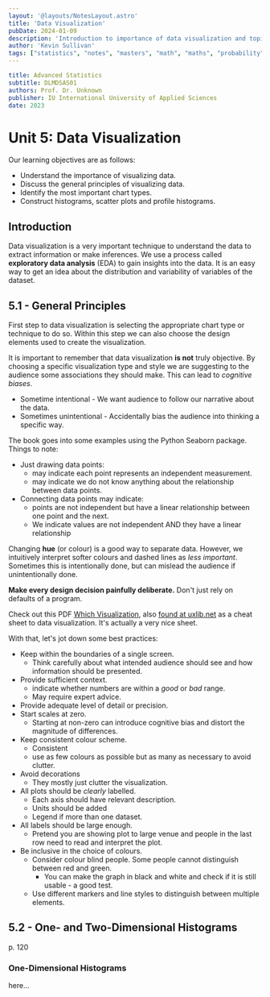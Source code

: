 ```yaml
---
layout: '@layouts/NotesLayout.astro'
title: 'Data Visualization'
pubDate: 2024-01-09
description: 'Introduction to importance of data visualization and topics within.'
author: 'Kevin Sullivan'
tags: ["statistics", "notes", "masters", "math", "maths", "probability", "visualization"]
---
```


```yaml
title: Advanced Statistics
subtitle: DLMDSAS01
authors: Prof. Dr. Unknown
publisher: IU International University of Applied Sciences
date: 2023
```

# Unit 5: Data Visualization

Our learning objectives are as follows:
+ Understand the importance of visualizing data.
+ Discuss the general principles of visualizing data.
+ Identify the most important chart types.
+ Construct histograms, scatter plots and profile histograms.

## Introduction

Data visualization is a very important technique to understand the data to extract information or make inferences. We use a process called **exploratory data analysis** (EDA) to gain insights into the data. It is an easy way to get an idea about the distribution and variability of variables of the dataset. 

## 5.1 - General Principles

First step to data visualization is selecting the appropriate chart type or technique to do so. Within this step we can also choose the design elements used to create the visualization. 

It is important to remember that data visualization **is not** truly objective. By choosing a specific visualization type and style we are suggesting to the audience some associations they should make. This can lead to _cognitive biases_. 
+ Sometime intentional - We want audience to follow our narrative about the data.
+ Sometimes unintentional - Accidentally bias the audience into thinking a specific way.

The book goes into some examples using the Python Seaborn package. Things to note:
+ Just drawing data points:
	+ may indicate each point represents an independent measurement. 
	+ may indicate we do not know anything about the relationship between data points. 
+ Connecting data points may indicate:
	+ points are not independent but have a linear relationship between one point and the next. 
	+ We indicate values are not independent AND they have a linear relationship

Changing **hue** (or colour) is a good way to separate data. However, we intuitively interpret softer colours and dashed lines as _less important_. Sometimes this is intentionally done, but can mislead the audience if unintentionally done. 

**Make every design decision painfully deliberate.** Don't just rely on defaults of a program. 

Check out this PDF [Which Visualization](https://experception.net/Franconeri_ExperCeptionDotNet_ChartChooser.pdf), also [found at uxlib.net](https://uxlib.net/assets/subject/data-viz/datavis-quick-ref.pdf) as a cheat sheet to data visualization. It's actually a very nice sheet. 

With that, let's jot down some best practices:
+ Keep within the boundaries of a single screen. 
	+ Think carefully about what intended audience should see and how information should be presented. 
+ Provide sufficient context.
	+ indicate whether numbers are within a _good_ or _bad_ range. 
	+ May require expert advice.
+ Provide adequate level of detail or precision.
+ Start scales at zero.
	+ Starting at non-zero can introduce cognitive bias and distort the magnitude of differences.
+ Keep consistent colour scheme.
	+ Consistent
	+ use as few colours as possible but as many as necessary to avoid clutter.
+ Avoid decorations
	+ They mostly just clutter the visualization. 
+ All plots should be _clearly_ labelled. 
	+ Each axis should have relevant description.
	+ Units should be added
	+ Legend if more than one dataset. 
+ All labels should be large enough.
	+ Pretend you are showing plot to large venue and people in the last row need to read and interpret the plot.
+ Be inclusive in the choice of colours.
	+ Consider colour blind people. Some people cannot distinguish between red and green. 
		+ You can make the graph in black and white and check if it is still usable - a good test.
	+ Use different markers and line styles to distinguish between multiple elements. 

## 5.2 - One- and Two-Dimensional Histograms

p. 120

### One-Dimensional Histograms

here...
